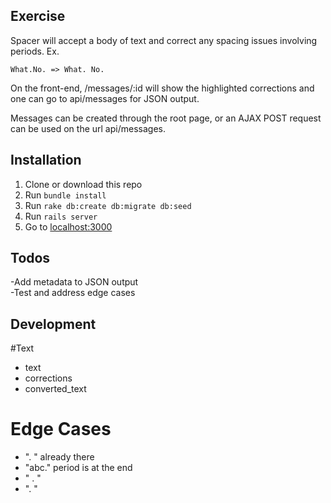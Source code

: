## Exercise

Spacer will accept a body of text and correct any spacing issues involving periods. Ex. 

```
What.No. => What. No.
```

On the front-end, /messages/:id will show the highlighted corrections and one can go to api/messages for JSON output.

Messages can be created through the root page, or an AJAX POST request can be used on the url api/messages.

## Installation

1. Clone or download this repo
2. Run `bundle install`
3. Run `rake db:create db:migrate db:seed`
4. Run `rails server`
5. Go to [localhost:3000](localhost:3000)


## Todos

-Add metadata to JSON output  
-Test and address edge cases  

## Development

#Text
- text  
- corrections  
- converted_text  

# Edge Cases
- ". " already there  
- "abc." period is at the end  
- " . "  
- ".  "  